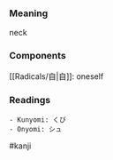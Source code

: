 ### Meaning

neck

### Components

[[Radicals/自|自]]: oneself

### Readings

```
- Kunyomi: くび
- Onyomi: シュ
```

#kanji